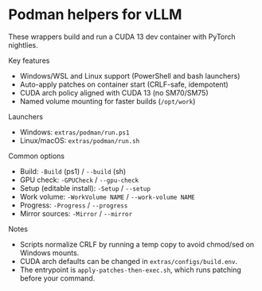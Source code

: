 # Podman helpers for vLLM

These wrappers build and run a CUDA 13 dev container with PyTorch nightlies.

Key features

- Windows/WSL and Linux support (PowerShell and bash launchers)
- Auto-apply patches on container start (CRLF-safe, idempotent)
- CUDA arch policy aligned with CUDA 13 (no SM70/SM75)
- Named volume mounting for faster builds (`/opt/work`)

Launchers

- Windows: `extras/podman/run.ps1`
- Linux/macOS: `extras/podman/run.sh`

Common options

- Build: `-Build` (ps1) / `--build` (sh)
- GPU check: `-GPUCheck` / `--gpu-check`
- Setup (editable install): `-Setup` / `--setup`
- Work volume: `-WorkVolume NAME` / `--work-volume NAME`
- Progress: `-Progress` / `--progress`
- Mirror sources: `-Mirror` / `--mirror`

Notes

- Scripts normalize CRLF by running a temp copy to avoid chmod/sed on Windows mounts.
- CUDA arch defaults can be changed in `extras/configs/build.env`.
- The entrypoint is `apply-patches-then-exec.sh`, which runs patching before your command.
